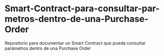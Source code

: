# Smart-Contract-para-consultar-par-metros-dentro-de-una-Purchase-Order
Repositorio para documentar un Smart Contract que pueda consultar parámetros dentro de una Purchase Order
